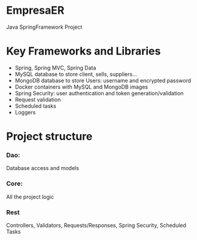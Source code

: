 # EmpresaER

Java SpringFramework Project

# Key Frameworks and Libraries

* Spring, Spring MVC, Spring Data
* MySQL database to store client, sells, suppliers...
* MongoDB database to store Users: username and encrypted password
* Docker containers with MySQL and MongoDB images
* Spring Security: user authentication and token generation/validation
* Request validation
* Scheduled tasks
* Loggers

# Project structure

### Dao:
Database access and models
### Core:
All the project logic
### Rest
Controllers, Validators, Requests/Responses, Spring Security, Scheduled Tasks
